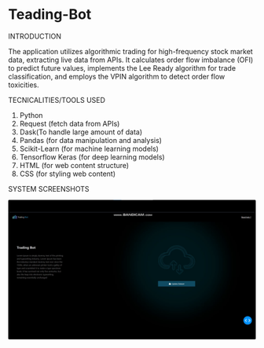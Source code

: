 # Teading-Bot

INTRODUCTION

The application utilizes algorithmic trading for high-frequency stock market data, extracting live data from APIs. It calculates order flow imbalance (OFI) to predict future values, implements the Lee Ready algorithm for trade classification, and employs the VPIN algorithm to detect order flow toxicities.

TECNICALITIES/TOOLS USED

1. Python
2. Request (fetch data from APIs)
3. Dask(To handle large amount of data)
4. Pandas (for data manipulation and analysis)
5. Scikit-Learn (for machine learning models)
6. Tensorflow Keras (for deep learning models)
7. HTML (for web content structure)
8. CSS (for styling web content)

SYSTEM SCREENSHOTS

<img src = "01.png" width ="1000" /> 
